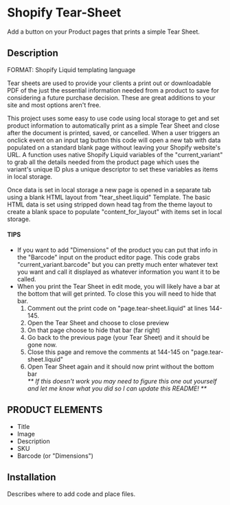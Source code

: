 # Shopify Tear-Sheet
Add a button on your Product pages that prints a simple Tear Sheet.

## Description 
FORMAT: Shopify Liquid templating language

Tear sheets are used to provide your clients a print out or downloadable PDF of the just the essential information needed from a product to save for considering a future purchase decision. These are great additions to your site and most options aren't free.

This project uses some easy to use code using local storage to get and set product information to automatically print as a simple Tear Sheet and close after the document is printed, saved, or cancelled. When a user triggers an onclick event on an input tag button this code will open a new tab with data populated on a standard blank page without leaving your Shopify website's URL. A function uses native Shopify Liquid variables of the "current_variant" to grab all the details needed from the product page which uses the variant's unique ID plus a unique descriptor to set these variables as items in local storage.

Once data is set in local storage a new page is opened in a separate tab using a blank HTML layout from "tear_sheet.liquid" Template. The basic HTML data is set using stripped down head tag from the theme layout to create a blank space to populate "content_for_layout" with items set in local storage.


#### TIPS
- If you want to add "Dimensions" of the product you can put that info in the "Barcode" input on the product editor page. This code grabs "current_variant.barcode" but you can pretty much enter whatever text you want and call it displayed as whatever information you want it to be called.
- When you print the Tear Sheet in edit mode, you will likely have a bar at the bottom that will get printed. To close this you will need to hide that bar.
    1. Comment out the print code on "page.tear-sheet.liquid" at lines 144-145.
    2. Open the Tear Sheet and choose to close preview
    3. On that page choose to hide that bar (far right)
    4. Go back to the previous page (your Tear Sheet) and it should be gone now.
    5. Close this page and remove the comments at 144-145 on "page.tear-sheet.liquid"
    6. Open Tear Sheet again and it should now print without the bottom bar <br>
        <i>** If this doesn't work you may need to figure this one out yourself and let me know what you did so I can update this README! **</i>

## PRODUCT ELEMENTS
- Title
- Image
- Description
- SKU
- Barcode (or "Dimensions")

## Installation

Describes where to add code and place files.
